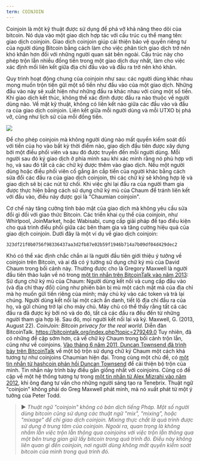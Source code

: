 ```yaml
---
term: COINJOIN
---
```


Coinjoin là một kỹ thuật được sử dụng để phá vỡ khả năng theo dõi của bitcoin. Nó dựa vào một giao dịch hợp tác với cấu trúc cụ thể mang tên: giao dịch coinjoin. Giao dịch coinjoin giúp cải thiện bảo vệ quyền riêng tư của người dùng Bitcoin bằng cách làm cho việc phân tích giao dịch trở nên khó khăn hơn đối với những người quan sát bên ngoài. Cấu trúc này cho phép trộn lẫn nhiều đồng tiền trong một giao dịch duy nhất, làm cho việc xác định mối liên kết giữa địa chỉ đầu vào và đầu ra trở nên khó khăn.

Quy trình hoạt động chung của coinjoin như sau: các người dùng khác nhau mong muốn trộn tiền gửi một số tiền như đầu vào của một giao dịch. Những đầu vào này sẽ xuất hiện như những đầu ra khác nhau với cùng một số tiền. Khi giao dịch kết thúc, không thể xác định được đầu ra nào thuộc về người dùng nào. Về mặt kỹ thuật, không có liên kết nào giữa các đầu vào và đầu ra của giao dịch coinjoin. Liên kết giữa mỗi người dùng và mỗi UTXO bị phá vỡ, cũng như lịch sử của mỗi đồng tiền.

![](../../dictionnaire/assets/4.png)

Để cho phép coinjoin mà không người dùng nào mất quyền kiểm soát đối với tiền của họ vào bất kỳ thời điểm nào, giao dịch đầu tiên được xây dựng bởi một điều phối viên và sau đó được truyền đến mỗi người dùng. Mỗi người sau đó ký giao dịch ở phía mình sau khi xác minh rằng nó phù hợp với họ, và sau đó tất cả các chữ ký được thêm vào giao dịch. Nếu một người dùng hoặc điều phối viên cố gắng ăn cắp tiền của người khác bằng cách sửa đổi các đầu ra của giao dịch coinjoin, thì các chữ ký sẽ không hợp lệ và giao dịch sẽ bị các nút từ chối. Khi việc ghi lại đầu ra của người tham gia được thực hiện bằng cách sử dụng chữ ký mù của Chaum để tránh liên kết với đầu vào, điều này được gọi là "Chaumian coinjoin".

Cơ chế này tăng cường tính bảo mật của giao dịch mà không yêu cầu sửa đổi gì đối với giao thức Bitcoin. Các triển khai cụ thể của coinjoin, như Whirlpool, JoinMarket, hoặc Wabisabi, cung cấp giải pháp để tạo điều kiện cho quá trình điều phối giữa các bên tham gia và tăng cường hiệu quả của giao dịch coinjoin. Dưới đây là một ví dụ về giao dịch coinjoin:

```text
323df21f0b0756f98336437aa3d2fb87e02b59f1946b714a7b09df04d429dec2
```

Khó có thể xác định chắc chắn ai là người đầu tiên giới thiệu ý tưởng về coinjoin trên Bitcoin, và ai đã có ý tưởng sử dụng chữ ký mù của David Chaum trong bối cảnh này. Thường được cho là Gregory Maxwell là người đầu tiên thảo luận về nó trong [một tin nhắn trên BitcoinTalk vào năm 2013](https://bitcointalk.org/index.php?topic=279249.0):
Sử dụng chữ ký mù của Chaum: Người dùng kết nối và cung cấp đầu vào (và địa chỉ thay đổi) cũng như phiên bản bị mù một cách mật mã của địa chỉ mà họ muốn gửi tiền riêng của mình; máy chủ ký vào các token và trả lại chúng. Người dùng kết nối lại một cách ẩn danh, tiết lộ địa chỉ đầu ra của họ, và gửi chúng trở lại cho máy chủ. Máy chủ có thể thấy rằng tất cả các đầu ra đã được ký bởi nó và do đó, tất cả các đầu ra đều đến từ những người tham gia hợp lệ. Sau đó, mọi người kết nối lại và ký.
Maxwell, G. (2013, August 22). *CoinJoin: Bitcoin privacy for the real world*. Diễn đàn BitcoinTalk. https://bitcointalk.org/index.php?topic=279249.0
Tuy nhiên, đã có những đề cập sớm hơn, cả về chữ ký Chaum trong bối cảnh trộn lẫn, cũng như về coinjoins. [Vào tháng 6 năm 2011, Duncan Townsend đã trình bày trên BitcoinTalk](https://bitcointalk.org/index.php?topic=12751.0) về một bộ trộn sử dụng chữ ký Chaum một cách khá tương tự như coinjoins Chaumian hiện đại. Trong cùng một chủ đề, có [một tin nhắn từ hashcoin phản hồi Duncan Townsend](https://bitcointalk.org/index.php?topic=12751.msg315793#msg315793) để cải thiện bộ trộn của mình. Tin nhắn này trình bày điều gần giống nhất với coinjoins. Cũng có đề cập về một hệ thống tương tự trong [một tin nhắn từ Alex Mizrahi vào năm 2012](https://gist.github.com/killerstorm/6f843e1d3ffc38191aebca67d483bd88#file-laundry), khi ông đang tư vấn cho những người sáng tạo ra Tenebrix. Thuật ngữ "coinjoin" không phải do Greg Maxwell phát minh, mà nó xuất phát từ một ý tưởng của Peter Todd.
> ► *Thuật ngữ "coinjoin" không có bản dịch tiếng Pháp. Một số người dùng bitcoin cũng sử dụng các thuật ngữ "mix", "mixing", hoặc "mixage" để chỉ giao dịch coinjoin. Mixing thực chất là quá trình được sử dụng ở trung tâm của coinjoin. Ngoài ra, quan trọng là không nhầm lẫn việc trộn lẫn thông qua coinjoins với việc trộn lẫn thông qua một bên trung gian giữ lấy bitcoin trong quá trình đó. Điều này không liên quan gì đến coinjoin, nơi người dùng không mất quyền kiểm soát bitcoin của mình trong quá trình đó.*